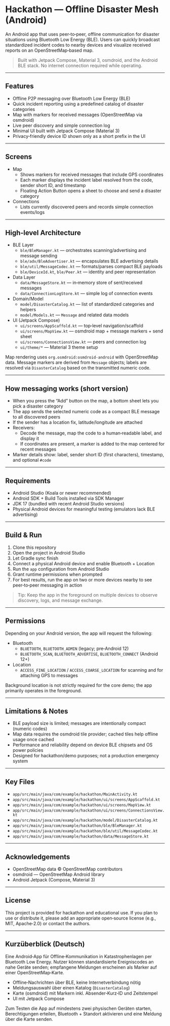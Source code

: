 # Hackathon — Offline Disaster Mesh (Android)

An Android app that uses peer‑to‑peer, offline communication for disaster situations using Bluetooth
Low Energy (BLE). Users can quickly broadcast standardized incident codes to nearby devices and
visualize received reports on an OpenStreetMap‑based map.

> Built with Jetpack Compose, Material 3, osmdroid, and the Android BLE stack. No internet
> connection required while operating.

---

## Features

- Offline P2P messaging over Bluetooth Low Energy (BLE)
- Quick incident reporting using a predefined catalog of disaster categories
- Map with markers for received messages (OpenStreetMap via osmdroid)
- Live peer discovery and simple connection log
- Minimal UI built with Jetpack Compose (Material 3)
- Privacy‑friendly device ID shown only as a short prefix in the UI

---

## Screens

- Map
    - Shows markers for received messages that include GPS coordinates
    - Each marker displays the incident label resolved from the code, sender short ID, and timestamp
    - Floating Action Button opens a sheet to choose and send a disaster category
- Connections
    - Lists currently discovered peers and records simple connection events/logs

---

## High‑level Architecture

- BLE Layer
    - `ble/BleManager.kt` — orchestrates scanning/advertising and message sending
    - `ble/adv/BleAdvertiser.kt` — encapsulates BLE advertising details
    - `ble/util/MessageCodec.kt` — formats/parses compact BLE payloads
    - `ble/DeviceId.kt`, `ble/Peer.kt` — identity and peer representation
- Data Layer
    - `data/MessageStore.kt` — in‑memory store of sent/received messages
    - `data/ConnectionLogStore.kt` — simple log of connection events
- Domain/Model
    - `model/DisasterCatalog.kt` — list of standardized categories and helpers
    - `model/Models.kt` — `Message` and related data models
- UI (Jetpack Compose)
    - `ui/screens/AppScaffold.kt` — top‑level navigation/scaffold
    - `ui/screens/MapView.kt` — osmdroid map + message markers + send sheet
    - `ui/screens/ConnectionsView.kt` — peers and connection log
    - `ui/theme/*` — Material 3 theme setup

Map rendering uses `org.osmdroid:osmdroid-android` with OpenStreetMap data. Message markers are
derived from `Message` objects; labels are resolved via `DisasterCatalog` based on the transmitted
numeric code.

---

## How messaging works (short version)

- When you press the “Add” button on the map, a bottom sheet lets you pick a disaster category
- The app sends the selected numeric code as a compact BLE message to all discovered peers
- If the sender has a location fix, latitude/longitude are attached
- Receivers:
    - Decode the message, map the code to a human‑readable label, and display it
    - If coordinates are present, a marker is added to the map centered for recent messages
- Marker details show: label, sender short ID (first characters), timestamp, and optional `#code`

---

## Requirements

- Android Studio (Koala or newer recommended)
- Android SDK + Build Tools installed via SDK Manager
- JDK 17 (bundled with recent Android Studio versions)
- Physical Android devices for meaningful testing (emulators lack BLE advertising)

---

## Build & Run

1. Clone this repository
2. Open the project in Android Studio
3. Let Gradle sync finish
4. Connect a physical Android device and enable Bluetooth + Location
5. Run the `app` configuration from Android Studio
6. Grant runtime permissions when prompted
7. For best results, run the app on two or more devices nearby to see peer‑to‑peer messaging in
   action

> Tip: Keep the app in the foreground on multiple devices to observe discovery, logs, and message
> exchange.

---

## Permissions

Depending on your Android version, the app will request the following:

- Bluetooth
    - `BLUETOOTH`, `BLUETOOTH_ADMIN` (legacy; pre‑Android 12)
    - `BLUETOOTH_SCAN`, `BLUETOOTH_ADVERTISE`, `BLUETOOTH_CONNECT` (Android 12+)
- Location
    - `ACCESS_FINE_LOCATION` / `ACCESS_COARSE_LOCATION` for scanning and for attaching GPS to
      messages

Background location is not strictly required for the core demo; the app primarily operates in the
foreground.

---

## Limitations & Notes

- BLE payload size is limited; messages are intentionally compact (numeric codes)
- Map data requires the osmdroid tile provider; cached tiles help offline usage once cached
- Performance and reliability depend on device BLE chipsets and OS power policies
- Designed for hackathon/demo purposes; not a production emergency system

---

## Key Files

- `app/src/main/java/com/example/hackathon/MainActivity.kt`
- `app/src/main/java/com/example/hackathon/ui/screens/AppScaffold.kt`
- `app/src/main/java/com/example/hackathon/ui/screens/MapView.kt`
- `app/src/main/java/com/example/hackathon/ui/screens/ConnectionsView.kt`
- `app/src/main/java/com/example/hackathon/model/DisasterCatalog.kt`
- `app/src/main/java/com/example/hackathon/ble/BleManager.kt`
- `app/src/main/java/com/example/hackathon/ble/util/MessageCodec.kt`
- `app/src/main/java/com/example/hackathon/data/MessageStore.kt`

---

## Acknowledgements

- OpenStreetMap data © OpenStreetMap contributors
- osmdroid — OpenStreetMap Android library
- Android Jetpack (Compose, Material 3)

---

## License

This project is provided for hackathon and educational use. If you plan to use or distribute it,
please add an appropriate open‑source license (e.g., MIT, Apache‑2.0) or contact the authors.

---

## Kurzüberblick (Deutsch)

Eine Android‑App für Offline‑Kommunikation in Katastrophenlagen per Bluetooth Low Energy. Nutzer
können standardisierte Ereigniscodes an nahe Geräte senden; empfangene Meldungen erscheinen als
Marker auf einer OpenStreetMap‑Karte.

- Offline‑Nachrichten über BLE, keine Internetverbindung nötig
- Meldungsauswahl über einen Katalog (`DisasterCatalog`)
- Karte (osmdroid) mit Markern inkl. Absender‑Kurz‑ID und Zeitstempel
- UI mit Jetpack Compose

Zum Testen die App auf mindestens zwei physischen Geräten starten, Berechtigungen erteilen,
Bluetooth + Standort aktivieren und eine Meldung über die Karte senden.
